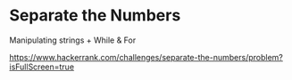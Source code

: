 # Separate the Numbers

Manipulating strings + While & For

https://www.hackerrank.com/challenges/separate-the-numbers/problem?isFullScreen=true

